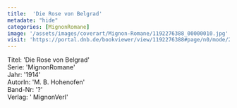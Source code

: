 ```yaml
---
title:  'Die Rose von Belgrad'
metadate: "hide"
categories: [MignonRomane]
image: '/assets/images/coverart/Mignon-Romane/1192276388_00000010.jpg'
visit: 'https://portal.dnb.de/bookviewer/view/1192276388#page/n0/mode/2up'
---
```

Titel: 'Die Rose von Belgrad' <br>
Serie: 'MignonRomane' <br>
Jahr: '1914' <br>
AutorIn: 'M. B. Hohenofen' <br>
Band-Nr: '?' <br>
Verlag: ' MignonVerl'